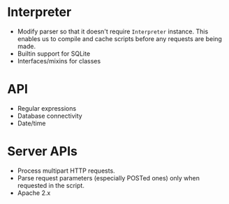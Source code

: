# Interpreter

- Modify parser so that it doesn't require `Interpreter` instance. This enables us to compile
  and cache scripts before any requests are being made.
- Builtin support for SQLite
- Interfaces/mixins for classes

# API

- Regular expressions
- Database connectivity
- Date/time

# Server APIs

- Process multipart HTTP requests.
- Parse request parameters (especially POSTed ones) only when requested in the
  script.
- Apache 2.x

